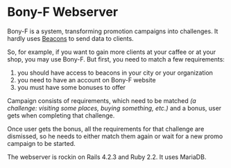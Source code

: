 # Bony-F Webserver

Bony-F is a system, transforming promotion campaigns into challenges. It hardly uses [Beacons](http://kontakt.io/) 
to send data to clients.

So, for example, if you want to gain more clients at your caffee or at your shop, you may use Bony-F.
But first, you need to match a few requirements:

1. you should have access to beacons in your city or your organization
2. you need to have an account on Bony-F website
3. you must have some bonuses to offer

Campaign consists of requirements, which need to be matched *(a challenge: visiting some places, 
buying something, etc.)* and a  bonus, user gets when completing that challenge.

Once user gets the bonus, all the requirements for that challenge are dismissed, so he needs 
to either match them again or wait for a new promo campaign to be started.

The webserver is rockin on Rails 4.2.3 and Ruby 2.2. It uses MariaDB.
